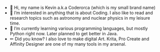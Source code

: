 - 👋 Hi, my name is Kevin a.k.a Coderorca (which is my small brand name)
- 👀 I’m interested in anything that is about Coding. I also like to read and research topics such as astronomy and nuclear physics in my leisure time.
- 🌱 I’m currently learning various programming languages, but mostly Python right now. Later planned to get better in Java.
- ✏ Did you know? I also love to make digital Art. Krita, Pro Create and Affinity Designer are one of my many tools in my arsenal.

 
<!---
Coderorca/Coderorca is a ✨ special ✨ repository because its `README.md` (this file) appears on your GitHub profile.
You can click the Preview link to take a look at your changes.
--->
